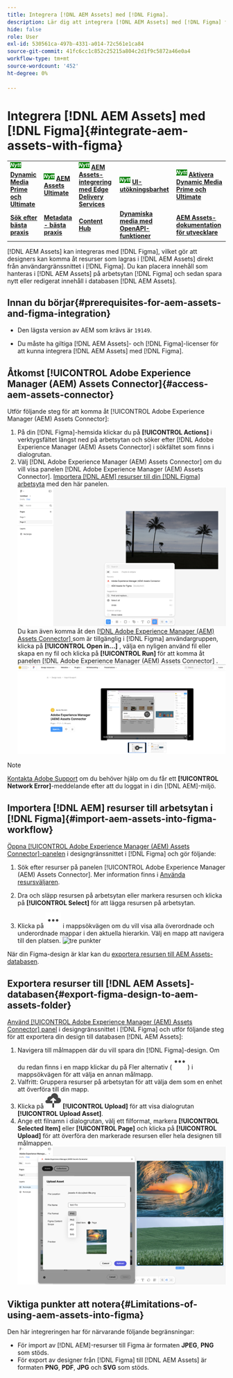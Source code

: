 ```yaml
---
title: Integrera [!DNL AEM Assets] med [!DNL Figma].
description: Lär dig att integrera [!DNL AEM Assets] med [!DNL Figma] för att komma åt och använda organisationens resurser i ditt  [!DNL Figma] designarbetsflöde.
hide: false
role: User
exl-id: 530561ca-497b-4331-a014-72c561e1ca84
source-git-commit: 41fc6cc1c852c25215a804c2d1f9c5872a46e0a4
workflow-type: tm+mt
source-wordcount: '452'
ht-degree: 0%

---
```


# Integrera [!DNL AEM Assets] med [!DNL Figma]{#integrate-aem-assets-with-figma}

<table>
    <tr>
        <td>
            <sup style= "background-color:#008000; color:#FFFFFF; font-weight:bold"><i>Nytt</i></sup> <a href="/help/assets/dynamic-media/dm-prime-ultimate.md"><b>Dynamic Media Prime och Ultimate</b></a>
        </td>
        <td>
            <sup style= "background-color:#008000; color:#FFFFFF; font-weight:bold"><i>Nytt</i></sup> <a href="/help/assets/assets-ultimate-overview.md"><b>AEM Assets Ultimate</b></a>
        </td>
        <td>
            <sup style= "background-color:#008000; color:#FFFFFF; font-weight:bold"><i>Nytt</i></sup> <a href="/help/assets/integrate-aem-assets-edge-delivery-services.md"><b>AEM Assets-integrering med Edge Delivery Services</b></a>
        </td>
        <td>
            <sup style= "background-color:#008000; color:#FFFFFF; font-weight:bold"><i>Nytt</i></sup> <a href="/help/assets/aem-assets-view-ui-extensibility.md"><b>UI-utökningsbarhet</b></a>
        </td>
          <td>
            <sup style= "background-color:#008000; color:#FFFFFF; font-weight:bold"><i>Nytt</i></sup> <a href="/help/assets/dynamic-media/enable-dynamic-media-prime-and-ultimate.md"><b>Aktivera Dynamic Media Prime och Ultimate</b></a>
        </td>
    </tr>
    <tr>
        <td>
            <a href="/help/assets/search-best-practices.md"><b>Sök efter bästa praxis</b></a>
        </td>
        <td>
            <a href="/help/assets/metadata-best-practices.md"><b>Metadata - bästa praxis</b></a>
        </td>
        <td>
            <a href="/help/assets/product-overview.md"><b>Content Hub</b></a>
        </td>
        <td>
            <a href="/help/assets/dynamic-media-open-apis-overview.md"><b>Dynamiska media med OpenAPI-funktioner</b></a>
        </td>
        <td>
            <a href="https://developer.adobe.com/experience-cloud/experience-manager-apis/"><b>AEM Assets-dokumentation för utvecklare</b></a>
        </td>
    </tr>
</table>

[!DNL AEM Assets] kan integreras med [!DNL Figma], vilket gör att designers kan komma åt resurser som lagras i [!DNL AEM Assets] direkt från användargränssnittet i [!DNL Figma]. Du kan placera innehåll som hanteras i [!DNL AEM Assets] på arbetsytan [!DNL Figma] och sedan spara nytt eller redigerat innehåll i databasen [!DNL AEM Assets].

## Innan du börjar{#prerequisites-for-aem-assets-and-figma-integration}

* Den lägsta version av AEM som krävs är `19149`.

* Du måste ha giltiga [!DNL AEM Assets]- och [!DNL Figma]-licenser för att kunna integrera [!DNL AEM Assets] med [!DNL Figma].

## Åtkomst [!UICONTROL Adobe Experience Manager (AEM) Assets Connector]{#access-aem-assets-connector}

Utför följande steg för att komma åt [!UICONTROL Adobe Experience Manager (AEM) Assets Connector]:

1. På din [!DNL Figma]-hemsida klickar du på **[!UICONTROL Actions]** i verktygsfältet längst ned på arbetsytan och söker efter [!DNL Adobe Experience Manager (AEM) Assets Connector] i sökfältet som finns i dialogrutan.
1. Välj [!DNL Adobe Experience Manager (AEM) Assets Connector] om du vill visa panelen [!DNL Adobe Experience Manager (AEM) Assets Connector]. [Importera [!DNL AEM] resurser till din [!DNL Figma] arbetsyta](#import-aem-assets-into-figma-workflow) med den här panelen.
   ![åtgärder](/help/assets/assets/actions-on-figma.png)
Du kan även komma åt den [[!DNL Adobe Experience Manager (AEM) Assets Connector] ](https://www.figma.com/community/plugin/1512561378275712210/adobe-experience-manager-aem-assets-connector) som är tillgänglig i [!DNL Figma] användargruppen, klicka på **[!UICONTROL Open in...]** , välja en nyligen använd fil eller skapa en ny fil och klicka på **[!UICONTROL Run]** för att komma åt panelen [!DNL Adobe Experience Manager (AEM) Assets Connector] .
   ![plugin-page-on-figma-community](/help/assets/assets/plugin-page-on-figma-community.png)

>[!NOTE]
>
> [Kontakta Adobe Support](https://helpx.adobe.com/contact.html) om du behöver hjälp om du får ett **[!UICONTROL Network Error]**-meddelande efter att du loggat in i din [!DNL AEM]-miljö.

## Importera [!DNL AEM] resurser till arbetsytan i [!DNL Figma]{#import-aem-assets-into-figma-workflow}

[Öppna [!UICONTROL Adobe Experience Manager (AEM) Assets Connector]-panelen](#access-aem-assets-connector) i designgränssnittet i [!DNL Figma] och gör följande:

1. Sök efter resurser på panelen [!UICONTROL Adobe Experience Manager (AEM) Assets Connector]. Mer information finns i [Använda resursväljaren](https://experienceleague.adobe.com/en/docs/experience-manager-cloud-service/content/assets/manage/asset-selector/overview-asset-selector#using-asset-selector).

1. Dra och släpp resursen på arbetsytan eller markera resursen och klicka på **[!UICONTROL Select]** för att lägga resursen på arbetsytan.

1. Klicka på ![tre punkter](/help/assets/assets/three-dots.svg) i mappsökvägen om du vill visa alla överordnade och underordnade mappar i den aktuella hierarkin. Välj en mapp att navigera till den platsen.
   ![tre punkter](/help/assets/assets/assets-folder-structure.png)

När din Figma-design är klar kan du [exportera resursen till AEM Assets-databasen](#export-figma-design-to-aem-assets-folder).

## Exportera resurser till [!DNL AEM Assets]-databasen{#export-figma-design-to-aem-assets-folder}

[Använd [!UICONTROL Adobe Experience Manager (AEM) Assets Connector] panel](#access-aem-assets-connector) i designgränssnittet i [!DNL Figma] och utför följande steg för att exportera din design till databasen [!DNL AEM Assets]:

1. Navigera till målmappen där du vill spara din [!DNL Figma]-design. Om du redan finns i en mapp klickar du på Fler alternativ (![tre punkter](/help/assets/assets/three-dots.svg)) i mappsökvägen för att välja en annan målmapp.
1. Valfritt: Gruppera resurser på arbetsytan för att välja dem som en enhet att överföra till din mapp.
1. Klicka på ![filöverföring](/help/assets/assets/upload-icon.svg) **[!UICONTROL Upload]** för att visa dialogrutan **[!UICONTROL Upload Asset]**.
1. Ange ett filnamn i dialogrutan, välj ett filformat, markera **[!UICONTROL Selected Item]** eller **[!UICONTROL Page]** och klicka på **[!UICONTROL Upload]** för att överföra den markerade resursen eller hela designen till målmappen.
   ![överför figma-design](/help/assets/assets/upload-figma-design.png)

## Viktiga punkter att notera{#Limitations-of-using-aem-assets-into-figma}

Den här integreringen har för närvarande följande begränsningar:

* För import av [!DNL AEM]-resurser till Figma är formaten **JPEG**, **PNG** som stöds.
* För export av designer från [!DNL Figma] till [!DNL AEM Assets] är formaten **PNG**, **PDF**, **JPG** och **SVG** som stöds.

